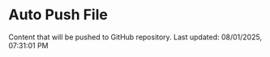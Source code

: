 # Auto Push File

Content that will be pushed to GitHub repository.
Last updated: 08/01/2025, 07:31:01 PM